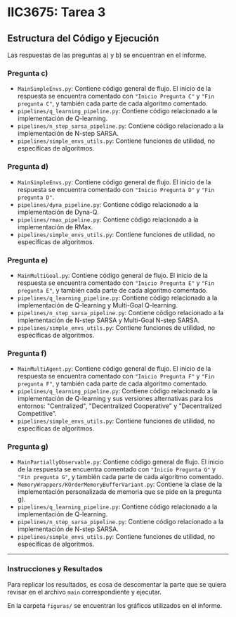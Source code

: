 # IIC3675: Tarea 3

## Estructura del Código y Ejecución

Las respuestas de las preguntas a) y b) se encuentran en el informe.

### Pregunta c)

* `MainSimpleEnvs.py`: Contiene código general de flujo. El inicio de la respuesta se encuentra comentado con `"Inicio Pregunta C"` y `"Fin pregunta C"`, y también cada parte de cada algoritmo comentado.
* `pipelines/q_learning_pipeline.py`: Contiene código relacionado a la implementación de Q-learning.
* `pipelines/n_step_sarsa_pipeline.py`: Contiene código relacionado a la implementación de N-step SARSA.
* `pipelines/simple_envs_utils.py`: Contiene funciones de utilidad, no específicas de algoritmos.

### Pregunta d)

* `MainSimpleEnvs.py`: Contiene código general de flujo. El inicio de la respuesta se encuentra comentado con `"Inicio Pregunta D"` y `"Fin pregunta D"`.
* `pipelines/dyna_pipeline.py`: Contiene código relacionado a la implementación de Dyna-Q.
* `pipelines/rmax_pipeline.py`: Contiene código relacionado a la implementación de RMax.
* `pipelines/simple_envs_utils.py`: Contiene funciones de utilidad, no específicas de algoritmos.

### Pregunta e)

* `MainMultiGoal.py`: Contiene código general de flujo. El inicio de la respuesta se encuentra comentado con `"Inicio Pregunta E"` y `"Fin pregunta E"`, y también cada parte de cada algoritmo comentado.
* `pipelines/q_learning_pipeline.py`: Contiene código relacionado a la implementación de Q-learning y Multi-Goal Q-learning.
* `pipelines/n_step_sarsa_pipeline.py`: Contiene código relacionado a la implementación de N-step SARSA y Multi-Goal N-step SARSA.
* `pipelines/simple_envs_utils.py`: Contiene funciones de utilidad, no específicas de algoritmos.

### Pregunta f)

* `MainMultiAgent.py`: Contiene código general de flujo. El inicio de la respuesta se encuentra comentado con `"Inicio Pregunta F"` y `"Fin pregunta F"`, y también cada parte de cada algoritmo comentado.
* `pipelines/q_learning_pipeline.py`: Contiene código relacionado a la implementación de Q-learning y sus versiones alternativas para los entornos: "Centralized", "Decentralized Cooperative" y "Decentralized Competitive".
* `pipelines/simple_envs_utils.py`: Contiene funciones de utilidad, no específicas de algoritmos.

### Pregunta g)

* `MainPartiallyObservable.py`: Contiene código general de flujo. El inicio de la respuesta se encuentra comentado con `"Inicio Pregunta G"` y `"Fin pregunta G"`, y también cada parte de cada algoritmo comentado.
* `MemoryWrappers/KOrderMemoryBufferVariant.py`: Contiene la clase de la implementación personalizada de memoria que se pide en la pregunta g).
* `pipelines/q_learning_pipeline.py`: Contiene código relacionado a la implementación de Q-learning.
* `pipelines/n_step_sarsa_pipeline.py`: Contiene código relacionado a la implementación de N-step SARSA.
* `pipelines/simple_envs_utils.py`: Contiene funciones de utilidad, no específicas de algoritmos.

---
### Instrucciones y Resultados

Para replicar los resultados, es cosa de descomentar la parte que se quiera revisar en el archivo `main` correspondiente y ejecutar.

En la carpeta `figuras/` se encuentran los gráficos utilizados en el informe.


